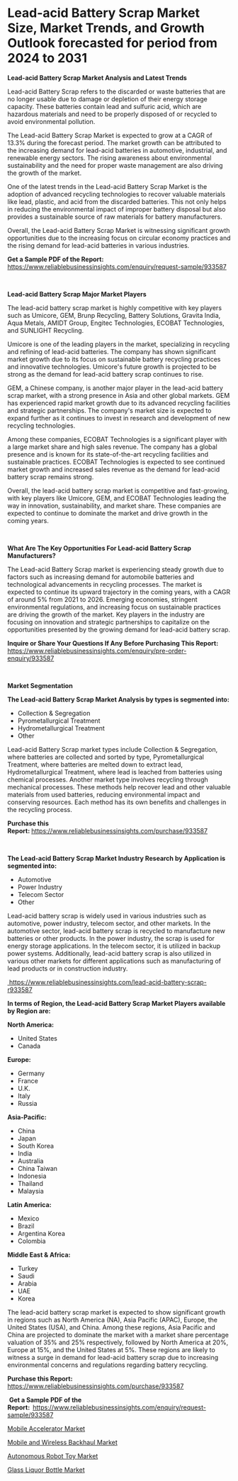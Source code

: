 <p><h1>Lead-acid Battery Scrap Market Size, Market Trends, and Growth Outlook forecasted for period from 2024 to 2031</h1></p><p><strong>Lead-acid Battery Scrap Market Analysis and Latest Trends</strong></p>
<p><p>Lead-acid Battery Scrap refers to the discarded or waste batteries that are no longer usable due to damage or depletion of their energy storage capacity. These batteries contain lead and sulfuric acid, which are hazardous materials and need to be properly disposed of or recycled to avoid environmental pollution.</p><p>The Lead-acid Battery Scrap Market is expected to grow at a CAGR of 13.3% during the forecast period. The market growth can be attributed to the increasing demand for lead-acid batteries in automotive, industrial, and renewable energy sectors. The rising awareness about environmental sustainability and the need for proper waste management are also driving the growth of the market.</p><p>One of the latest trends in the Lead-acid Battery Scrap Market is the adoption of advanced recycling technologies to recover valuable materials like lead, plastic, and acid from the discarded batteries. This not only helps in reducing the environmental impact of improper battery disposal but also provides a sustainable source of raw materials for battery manufacturers.</p><p>Overall, the Lead-acid Battery Scrap Market is witnessing significant growth opportunities due to the increasing focus on circular economy practices and the rising demand for lead-acid batteries in various industries.</p></p>
<p><strong>Get a Sample PDF of the Report:&nbsp;</strong> <a href="https://www.reliablebusinessinsights.com/enquiry/request-sample/933587">https://www.reliablebusinessinsights.com/enquiry/request-sample/933587</a></p>
<p>&nbsp;</p>
<p><strong>Lead-acid Battery Scrap Major Market Players</strong></p>
<p><p>The lead-acid battery scrap market is highly competitive with key players such as Umicore, GEM, Brunp Recycling, Battery Solutions, Gravita India, Aqua Metals, AMIDT Group, Engitec Technologies, ECOBAT Technologies, and SUNLIGHT Recycling.</p><p>Umicore is one of the leading players in the market, specializing in recycling and refining of lead-acid batteries. The company has shown significant market growth due to its focus on sustainable battery recycling practices and innovative technologies. Umicore's future growth is projected to be strong as the demand for lead-acid battery scrap continues to rise.</p><p>GEM, a Chinese company, is another major player in the lead-acid battery scrap market, with a strong presence in Asia and other global markets. GEM has experienced rapid market growth due to its advanced recycling facilities and strategic partnerships. The company's market size is expected to expand further as it continues to invest in research and development of new recycling technologies.</p><p>Among these companies, ECOBAT Technologies is a significant player with a large market share and high sales revenue. The company has a global presence and is known for its state-of-the-art recycling facilities and sustainable practices. ECOBAT Technologies is expected to see continued market growth and increased sales revenue as the demand for lead-acid battery scrap remains strong.</p><p>Overall, the lead-acid battery scrap market is competitive and fast-growing, with key players like Umicore, GEM, and ECOBAT Technologies leading the way in innovation, sustainability, and market share. These companies are expected to continue to dominate the market and drive growth in the coming years.</p></p>
<p>&nbsp;</p>
<p><strong>What Are The Key Opportunities For Lead-acid Battery Scrap Manufacturers?</strong></p>
<p><p>The Lead-acid Battery Scrap market is experiencing steady growth due to factors such as increasing demand for automobile batteries and technological advancements in recycling processes. The market is expected to continue its upward trajectory in the coming years, with a CAGR of around 5% from 2021 to 2026. Emerging economies, stringent environmental regulations, and increasing focus on sustainable practices are driving the growth of the market. Key players in the industry are focusing on innovation and strategic partnerships to capitalize on the opportunities presented by the growing demand for lead-acid battery scrap.</p></p>
<p><strong>Inquire or Share Your Questions If Any Before Purchasing This Report:</strong> <a href="https://www.reliablebusinessinsights.com/enquiry/pre-order-enquiry/933587">https://www.reliablebusinessinsights.com/enquiry/pre-order-enquiry/933587</a></p>
<p>&nbsp;</p>
<p><strong>Market Segmentation</strong></p>
<p><strong>The Lead-acid Battery Scrap Market Analysis by types is segmented into:</strong></p>
<p><ul><li>Collection & Segregation</li><li>Pyrometallurgical Treatment</li><li>Hydrometallurgical Treatment</li><li>Other</li></ul></p>
<p><p>Lead-acid Battery Scrap market types include Collection & Segregation, where batteries are collected and sorted by type, Pyrometallurgical Treatment, where batteries are melted down to extract lead, Hydrometallurgical Treatment, where lead is leached from batteries using chemical processes. Another market type involves recycling through mechanical processes. These methods help recover lead and other valuable materials from used batteries, reducing environmental impact and conserving resources. Each method has its own benefits and challenges in the recycling process.</p></p>
<p><strong>Purchase this Report:&nbsp;</strong><a href="https://www.reliablebusinessinsights.com/purchase/933587">https://www.reliablebusinessinsights.com/purchase/933587</a></p>
<p>&nbsp;</p>
<p><strong>The Lead-acid Battery Scrap Market Industry Research by Application is segmented into:</strong></p>
<p><ul><li>Automotive</li><li>Power Industry</li><li>Telecom Sector</li><li>Other</li></ul></p>
<p><p>Lead-acid battery scrap is widely used in various industries such as automotive, power industry, telecom sector, and other markets. In the automotive sector, lead-acid battery scrap is recycled to manufacture new batteries or other products. In the power industry, the scrap is used for energy storage applications. In the telecom sector, it is utilized in backup power systems. Additionally, lead-acid battery scrap is also utilized in various other markets for different applications such as manufacturing of lead products or in construction industry.</p></p>
<p><a href="https://www.reliablebusinessinsights.com/lead-acid-battery-scrap-r933587">&nbsp;https://www.reliablebusinessinsights.com/lead-acid-battery-scrap-r933587</a></p>
<p><strong>In terms of Region, the Lead-acid Battery Scrap Market Players available by Region are:</strong></p>
<p>
    <p> <strong> North America: </strong>
        <ul>
            <li>United States</li>
            <li>Canada</li>
        </ul>
        </p> 
    <p> <strong> Europe: </strong>
        <ul>
            <li>Germany</li>
            <li>France</li>
            <li>U.K.</li>
            <li>Italy</li>
            <li>Russia</li>
        </ul>
        </p> 
    <p> <strong> Asia-Pacific: </strong>
        <ul>
            <li>China</li>
            <li>Japan</li>
            <li>South Korea</li>
            <li>India</li>
            <li>Australia</li>
            <li>China Taiwan</li>
            <li>Indonesia</li>
            <li>Thailand</li>
            <li>Malaysia</li>
        </ul>
        </p> 
    <p> <strong> Latin America: </strong>
        <ul>
            <li>Mexico</li>
            <li>Brazil</li>
            <li>Argentina Korea</li>
            <li>Colombia</li>
        </ul>
        </p> 
    <p> <strong> Middle East & Africa: </strong>
        <ul>
            <li>Turkey</li>
            <li>Saudi</li>
            <li>Arabia</li>
            <li>UAE</li>
            <li>Korea</li>
        </ul>
    </p>
    </p>
<p><p>The lead-acid battery scrap market is expected to show significant growth in regions such as North America (NA), Asia Pacific (APAC), Europe, the United States (USA), and China. Among these regions, Asia Pacific and China are projected to dominate the market with a market share percentage valuation of 35% and 25% respectively, followed by North America at 20%, Europe at 15%, and the United States at 5%. These regions are likely to witness a surge in demand for lead-acid battery scrap due to increasing environmental concerns and regulations regarding battery recycling.</p></p>
<p><strong>Purchase this Report: </strong><a href="https://www.reliablebusinessinsights.com/purchase/933587">https://www.reliablebusinessinsights.com/purchase/933587</a></p>
<p>&nbsp;<strong>Get a Sample PDF of the Report:&nbsp;&nbsp;</strong><a href="https://www.reliablebusinessinsights.com/enquiry/request-sample/933587">https://www.reliablebusinessinsights.com/enquiry/request-sample/933587</a></p>
<p><strong></strong></p>
<p><p><a href="https://github.com/HenrietteMills1/Market-Research-Report-List-2/blob/main/mobile-accelerator-market.md">Mobile Accelerator Market</a></p><p><a href="https://github.com/alexxisgm/Market-Research-Report-List-1/blob/main/mobile-and-wireless-backhaul-market.md">Mobile and Wireless Backhaul Market</a></p><p><a href="https://medium.com/@shawnsmithv6981/deep-dive-into-the-autonomous-robot-toy-market-itstrends-market-segmentation-and-competitive-380dcaaff99f">Autonomous Robot Toy Market</a></p><p><a href="https://medium.com/@stephaniewynterk14/glass-liquor-bottle-market-size-share-analysis-growth-trends-forecasts-2024-2031-8043d755d8b0">Glass Liquor Bottle Market</a></p></p>